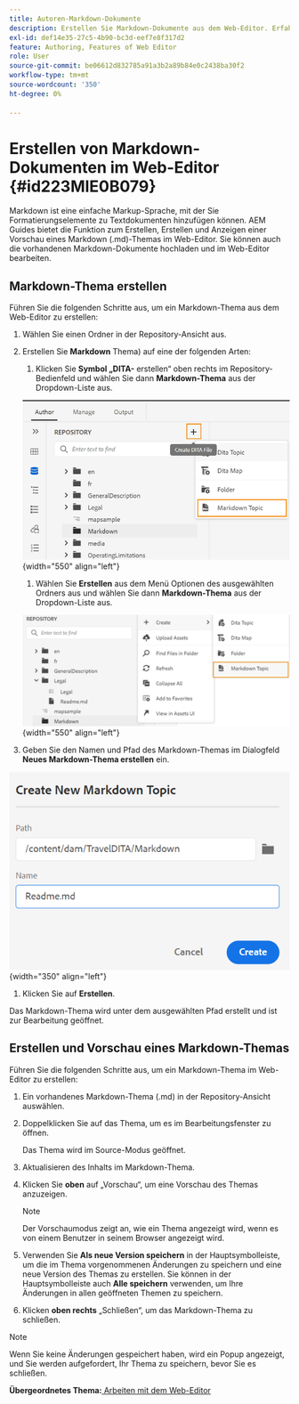 ```yaml
---
title: Autoren-Markdown-Dokumente
description: Erstellen Sie Markdown-Dokumente aus dem Web-Editor. Erfahren Sie, wie Sie ein Markdown-Thema in AEM Guides erstellen, verfassen und in der Vorschau anzeigen.
exl-id: def14e35-27c5-4b90-bc3d-eef7e8f317d2
feature: Authoring, Features of Web Editor
role: User
source-git-commit: be06612d832785a91a3b2a89b84e0c2438ba30f2
workflow-type: tm+mt
source-wordcount: '350'
ht-degree: 0%

---
```


# Erstellen von Markdown-Dokumenten im Web-Editor {#id223MIE0B079}

Markdown ist eine einfache Markup-Sprache, mit der Sie Formatierungselemente zu Textdokumenten hinzufügen können. AEM Guides bietet die Funktion zum Erstellen, Erstellen und Anzeigen einer Vorschau eines Markdown \(.md\)-Themas im Web-Editor. Sie können auch die vorhandenen Markdown-Dokumente hochladen und im Web-Editor bearbeiten.

## Markdown-Thema erstellen

Führen Sie die folgenden Schritte aus, um ein Markdown-Thema aus dem Web-Editor zu erstellen:

1. Wählen Sie einen Ordner in der Repository-Ansicht aus.
1. Erstellen Sie **Markdown** Thema) auf eine der folgenden Arten:
   1. Klicken Sie **Symbol „DITA-** erstellen“ oben rechts im Repository-Bedienfeld und wählen Sie dann **Markdown-Thema** aus der Dropdown-Liste aus.

   ![](images/create-markdown-dita-topic.png){width="550" align="left"}

   1. Wählen Sie **Erstellen** aus dem Menü Optionen des ausgewählten Ordners aus und wählen Sie dann **Markdown-Thema** aus der Dropdown-Liste aus.

   ![](images/create-markdown-options-menu.png){width="550" align="left"}

1. Geben Sie den Namen und Pfad des Markdown-Themas im Dialogfeld **Neues Markdown-Thema erstellen** ein.

![](images/create-markdown-dialog.png){width="350" align="left"}

1. Klicken Sie auf **Erstellen**.

Das Markdown-Thema wird unter dem ausgewählten Pfad erstellt und ist zur Bearbeitung geöffnet.

## Erstellen und Vorschau eines Markdown-Themas

Führen Sie die folgenden Schritte aus, um ein Markdown-Thema im Web-Editor zu erstellen:

1. Ein vorhandenes Markdown-Thema (.md\) in der Repository-Ansicht auswählen.
1. Doppelklicken Sie auf das Thema, um es im Bearbeitungsfenster zu öffnen.

   Das Thema wird im Source-Modus geöffnet.

1. Aktualisieren des Inhalts im Markdown-Thema.
1. Klicken Sie **oben** auf „Vorschau“, um eine Vorschau des Themas anzuzeigen.

   >[!NOTE]
   >
   > Der Vorschaumodus zeigt an, wie ein Thema angezeigt wird, wenn es von einem Benutzer in seinem Browser angezeigt wird.

1. Verwenden Sie **Als neue Version speichern** in der Hauptsymbolleiste, um die im Thema vorgenommenen Änderungen zu speichern und eine neue Version des Themas zu erstellen. Sie können in der Hauptsymbolleiste auch **Alle speichern** verwenden, um Ihre Änderungen in allen geöffneten Themen zu speichern.

1. Klicken **oben rechts** „Schließen“, um das Markdown-Thema zu schließen.

>[!NOTE]
>
> Wenn Sie keine Änderungen gespeichert haben, wird ein Popup angezeigt, und Sie werden aufgefordert, Ihr Thema zu speichern, bevor Sie es schließen.

**Übergeordnetes Thema:**[ Arbeiten mit dem Web-Editor](web-editor.md)
